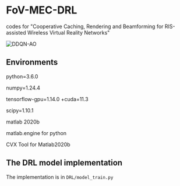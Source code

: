 # FoV-MEC-DRL
codes for "Cooperative Caching, Rendering and Beamforming for RIS-assisted Wireless Virtual Reality Networks"

![DDQN-AO](C:\Users\HP\Pictures\DDQN-AO.jpg)

## Environments

python=3.6.0

numpy=1.24.4

tensorflow-gpu=1.14.0 +cuda=11.3

scipy=1.10.1

matlab 2020b

matlab.engine for python

CVX Tool for Matlab2020b

## The DRL model implementation 

The implementation is in `DRL/model_train.py`